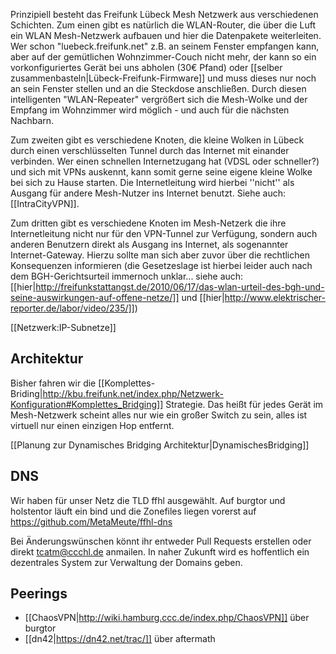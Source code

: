 Prinzipiell besteht das Freifunk Lübeck Mesh Netzwerk aus verschiedenen Schichten. Zum einen gibt es natürlich die WLAN-Router, die über die Luft ein WLAN Mesh-Netzwerk aufbauen und hier die Datenpakete weiterleiten. Wer schon "luebeck.freifunk.net" z.B. an seinem Fenster empfangen kann, aber auf der gemütlichen Wohnzimmer-Couch nicht mehr, der kann so ein vorkonfiguriertes Gerät bei uns abholen (30€ Pfand) oder [[selber zusammenbasteln|Lübeck-Freifunk-Firmware]] und muss dieses nur noch an sein Fenster stellen und an die Steckdose anschließen. Durch diesen intelligenten "WLAN-Repeater" vergrößert sich die Mesh-Wolke und der Empfang im Wohnzimmer wird möglich - und auch für die nächsten Nachbarn.

Zum zweiten gibt es verschiedene Knoten, die kleine Wolken in Lübeck durch einen verschlüsselten Tunnel durch das Internet mit einander verbinden. Wer einen schnellen Internetzugang hat (VDSL oder schneller?) und sich mit VPNs auskennt, kann somit gerne seine eigene kleine Wolke bei sich zu Hause starten. Die Internetleitung wird hierbei ''nicht'' als Ausgang für andere Mesh-Nutzer ins Internet benutzt. Siehe auch: [[IntraCityVPN]].

Zum dritten gibt es verschiedene Knoten im Mesh-Netzerk die ihre Internetleitung nicht nur für den VPN-Tunnel zur Verfügung, sondern auch anderen Benutzern direkt als Ausgang ins Internet, als sogenannter Internet-Gateway. Hierzu sollte man sich aber zuvor über die rechtlichen Konsequenzen informieren (die Gesetzeslage ist hierbei leider auch nach dem BGH-Gerichtsurteil immernoch unklar... siehe auch: [[hier|http://freifunkstattangst.de/2010/06/17/das-wlan-urteil-des-bgh-und-seine-auswirkungen-auf-offene-netze/]] und [[hier|http://www.elektrischer-reporter.de/labor/video/235/]])

[[Netzwerk:IP-Subnetze]]

## Architektur 

Bisher fahren wir die [[Komplettes-Briding|http://kbu.freifunk.net/index.php/Netzwerk-Konfiguration#Komplettes_Bridging]] Strategie. Das heißt für jedes Gerät im Mesh-Netzwerk scheint alles nur wie ein großer Switch zu sein, alles ist virtuell nur einen einzigen Hop entfernt.

[[Planung zur Dynamisches Bridging Architektur|DynamischesBridging]]

## DNS

Wir haben für unser Netz die TLD ffhl ausgewählt. Auf burgtor und holstentor läuft ein bind und die Zonefiles liegen vorerst auf https://github.com/MetaMeute/ffhl-dns

Bei Änderungswünschen könnt ihr entweder Pull Requests erstellen oder direkt tcatm@ccchl.de anmailen. In naher Zukunft wird es hoffentlich ein dezentrales System zur Verwaltung der Domains geben.

## Peerings

 * [[ChaosVPN|http://wiki.hamburg.ccc.de/index.php/ChaosVPN]] über burgtor
 * [[dn42|https://dn42.net/trac/]] über aftermath
